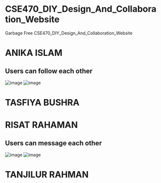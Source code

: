 # CSE470_DIY_Design_And_Collaboration_Website

Garbage Free
 CSE470_DIY_Design_And_Collaboration_Website

# ANIKA ISLAM
## Users can follow each other
![image](https://github.com/anikabytes/CSE470_DIY_Design_And_Collaboration_Website/assets/158143231/a34c5b06-867c-4324-99f6-b4156d66a334)
![image](https://github.com/anikabytes/CSE470_DIY_Design_And_Collaboration_Website/assets/158143231/2de37c3a-59b8-4cc6-abc2-16e593555900)


# TASFIYA BUSHRA
## 


# RISAT RAHAMAN

## Users can message each other
![image](https://github.com/anikabytes/CSE470_DIY_Design_And_Collaboration_Website/assets/158143231/0ed087d8-c547-4a19-84c8-c2974c3e85b3)
![image](https://github.com/anikabytes/CSE470_DIY_Design_And_Collaboration_Website/assets/158143231/8a519f28-4da3-4997-bdd6-ed3842ea5a83)


# TANJILUR RAHMAN
##

